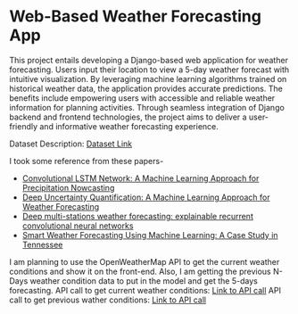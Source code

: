 # Web-Based Weather Forecasting App

This project entails developing a Django-based web application for weather forecasting. Users input their location to view a 5-day weather forecast with intuitive visualization. By leveraging machine learning algorithms trained on historical weather data, the application provides accurate predictions. The benefits include empowering users with accessible and reliable weather information for planning activities. Through seamless integration of Django backend and frontend technologies, the project aims to deliver a user-friendly and informative weather forecasting experience.

Dataset Description: [Dataset Link](https://corgis-edu.github.io/corgis/csv/weather/)

I took some reference from these papers-
- [Convolutional LSTM Network: A Machine Learning Approach for Precipitation Nowcasting](https://arxiv.org/pdf/1506.04214v2.pdf)
- [Deep Uncertainty Quantification: A Machine Learning Approach for Weather Forecasting](https://arxiv.org/pdf/1812.09467v3.pdf)
- [Deep multi-stations weather forecasting: explainable recurrent convolutional neural networks](https://arxiv.org/pdf/2009.11239v6.pdf)
- [Smart Weather Forecasting Using Machine Learning: A Case Study in Tennessee](https://arxiv.org/pdf/2008.10789.pdf)

I am planning to use the OpenWeatherMap API to get the current weather conditions and show it on the front-end. Also, I am getting the previous N-Days weather condition data to put in the model and get the 5-days forecasting.
API call to get current weather conditions: [Link to API call](https://openweathermap.org/api/one-call-3#current)
API call to get previous wather conditions: [Link to API call](https://openweathermap.org/api/one-call-3#history)
